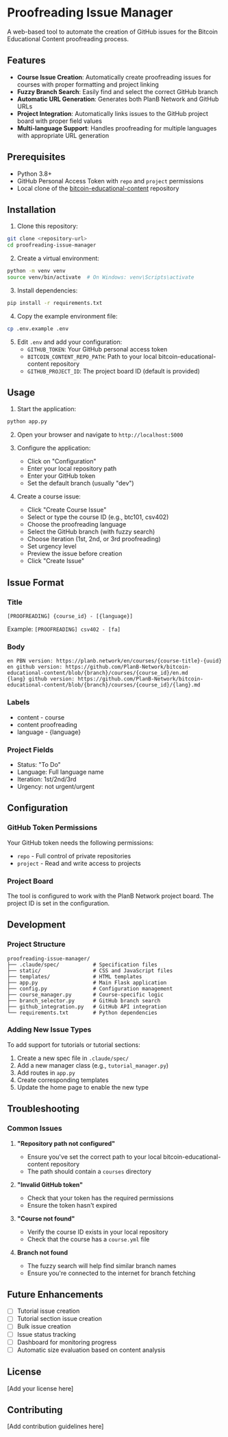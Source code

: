 # Proofreading Issue Manager

A web-based tool to automate the creation of GitHub issues for the Bitcoin Educational Content proofreading process.

## Features

- **Course Issue Creation**: Automatically create proofreading issues for courses with proper formatting and project linking
- **Fuzzy Branch Search**: Easily find and select the correct GitHub branch
- **Automatic URL Generation**: Generates both PlanB Network and GitHub URLs
- **Project Integration**: Automatically links issues to the GitHub project board with proper field values
- **Multi-language Support**: Handles proofreading for multiple languages with appropriate URL generation

## Prerequisites

- Python 3.8+
- GitHub Personal Access Token with `repo` and `project` permissions
- Local clone of the [bitcoin-educational-content](https://github.com/PlanB-Network/bitcoin-educational-content) repository

## Installation

1. Clone this repository:
```bash
git clone <repository-url>
cd proofreading-issue-manager
```

2. Create a virtual environment:
```bash
python -m venv venv
source venv/bin/activate  # On Windows: venv\Scripts\activate
```

3. Install dependencies:
```bash
pip install -r requirements.txt
```

4. Copy the example environment file:
```bash
cp .env.example .env
```

5. Edit `.env` and add your configuration:
   - `GITHUB_TOKEN`: Your GitHub personal access token
   - `BITCOIN_CONTENT_REPO_PATH`: Path to your local bitcoin-educational-content repository
   - `GITHUB_PROJECT_ID`: The project board ID (default is provided)

## Usage

1. Start the application:
```bash
python app.py
```

2. Open your browser and navigate to `http://localhost:5000`

3. Configure the application:
   - Click on "Configuration" 
   - Enter your local repository path
   - Enter your GitHub token
   - Set the default branch (usually "dev")

4. Create a course issue:
   - Click "Create Course Issue"
   - Select or type the course ID (e.g., btc101, csv402)
   - Choose the proofreading language
   - Select the GitHub branch (with fuzzy search)
   - Choose iteration (1st, 2nd, or 3rd proofreading)
   - Set urgency level
   - Preview the issue before creation
   - Click "Create Issue"

## Issue Format

### Title
`[PROOFREADING] {course_id} - [{language}]`

Example: `[PROOFREADING] csv402 - [fa]`

### Body
```
en PBN version: https://planb.network/en/courses/{course-title}-{uuid}
en github version: https://github.com/PlanB-Network/bitcoin-educational-content/blob/{branch}/courses/{course_id}/en.md
{lang} github version: https://github.com/PlanB-Network/bitcoin-educational-content/blob/{branch}/courses/{course_id}/{lang}.md
```

### Labels
- content - course
- content proofreading
- language - {language}

### Project Fields
- Status: "To Do"
- Language: Full language name
- Iteration: 1st/2nd/3rd
- Urgency: not urgent/urgent

## Configuration

### GitHub Token Permissions
Your GitHub token needs the following permissions:
- `repo` - Full control of private repositories
- `project` - Read and write access to projects

### Project Board
The tool is configured to work with the PlanB Network project board. The project ID is set in the configuration.

## Development

### Project Structure
```
proofreading-issue-manager/
├── .claude/spec/           # Specification files
├── static/                 # CSS and JavaScript files
├── templates/              # HTML templates
├── app.py                  # Main Flask application
├── config.py               # Configuration management
├── course_manager.py       # Course-specific logic
├── branch_selector.py      # GitHub branch search
├── github_integration.py   # GitHub API integration
└── requirements.txt        # Python dependencies
```

### Adding New Issue Types
To add support for tutorials or tutorial sections:
1. Create a new spec file in `.claude/spec/`
2. Add a new manager class (e.g., `tutorial_manager.py`)
3. Add routes in `app.py`
4. Create corresponding templates
5. Update the home page to enable the new type

## Troubleshooting

### Common Issues

1. **"Repository path not configured"**
   - Ensure you've set the correct path to your local bitcoin-educational-content repository
   - The path should contain a `courses` directory

2. **"Invalid GitHub token"**
   - Check that your token has the required permissions
   - Ensure the token hasn't expired

3. **"Course not found"**
   - Verify the course ID exists in your local repository
   - Check that the course has a `course.yml` file

4. **Branch not found**
   - The fuzzy search will help find similar branch names
   - Ensure you're connected to the internet for branch fetching

## Future Enhancements

- [ ] Tutorial issue creation
- [ ] Tutorial section issue creation
- [ ] Bulk issue creation
- [ ] Issue status tracking
- [ ] Dashboard for monitoring progress
- [ ] Automatic size evaluation based on content analysis

## License

[Add your license here]

## Contributing

[Add contribution guidelines here]